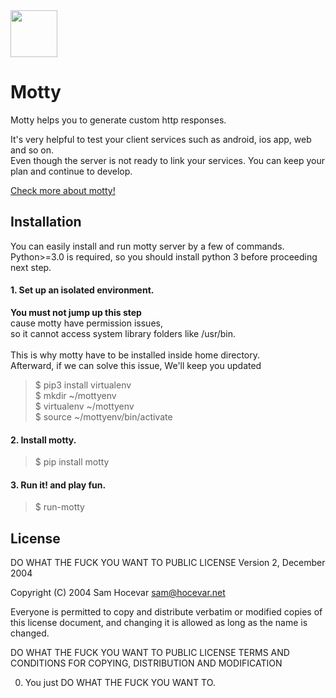 <a href="https://scalalang2.github.io/motty/">
  <img src="https://scalalang2.github.io/motty/images/logo.png" width="75" height="75">
</a>

# Motty
Motty helps you to generate custom http responses.

It's very helpful to test your client services such as android, ios app, web and so on.<br>
Even though the server is not ready to link your services. You can keep your plan and continue to develop.

[Check more about motty!](https://scalalang2.github.io/motty/)

## Installation
You can easily install and run motty server by a few of commands. <br>
Python>=3.0 is required, so you should install python 3 before proceeding next step.


#### 1. Set up an isolated environment.
**You must not jump up this step** <br>
cause motty have permission issues, <br>
so it cannot access system library folders like /usr/bin. <br><br>
This is why motty have to be installed inside home directory. <br>
Afterward, if we can solve this issue, We'll keep you updated <br>

> $ pip3 install virtualenv <br>
> $ mkdir ~/mottyenv <br>
> $ virtualenv ~/mottyenv <br> 
> $ source ~/mottyenv/bin/activate <br>

#### 2. Install motty.
> $ pip install motty


#### 3. Run it! and play fun.
> $ run-motty


## License

DO WHAT THE FUCK YOU WANT TO PUBLIC LICENSE
Version 2, December 2004

Copyright (C) 2004 Sam Hocevar <sam@hocevar.net>

Everyone is permitted to copy and distribute verbatim or modified
copies of this license document, and changing it is allowed as long
as the name is changed.

DO WHAT THE FUCK YOU WANT TO PUBLIC LICENSE
TERMS AND CONDITIONS FOR COPYING, DISTRIBUTION AND MODIFICATION

0. You just DO WHAT THE FUCK YOU WANT TO.
